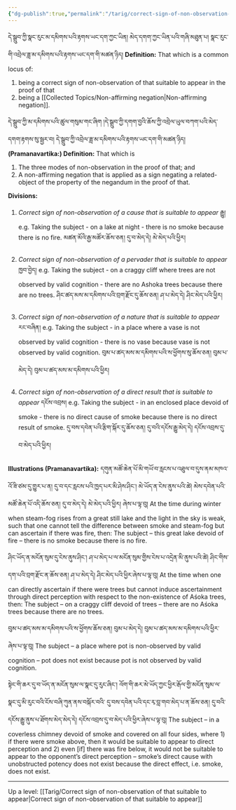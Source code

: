 ```yaml
---
{"dg-publish":true,"permalink":"/tarig/correct-sign-of-non-observation-of-the-related-object-that-is-suitable-to-appear/"}
---
```


དེ་སྒྲུབ་ཀྱི་སྣང་རུང་མ་དམིགས་པའི་རྟགས་ཡང་དག་ཀྱང་ཡིན། མེད་དགག་ཀྱང་ཡིན་པའི་གཞི་མཐུན་པ། 
སྣང་རུང་གི་འབྲེལ་ཟླ་མ་དམིགས་པའི་རྟགས་ཡང་དག་གི་མཚན་ཉིད།
**Definition:**
That which is a common locus of:
1. being a correct sign of non-observation of that suitable to appear in the proof of that
2. being a [[Collected Topics/Non-affirming negation\|Non-affirming negation]].

དེ་སྒྲུབ་ཀྱི་མ་དམིགས་པའི་ཚུལ་གསུམ་གང་ཞིག །དེ་སྒྲུབ་ཀྱི་དགག་བྱའི་ཆོས་ཀྱི་འབྲེལ་ཡུལ་བཀག་པའི་མེད་དགག་རྟགས་སུ་སྦྱར་བ། 
དེ་སྒྲུབ་ཀྱི་འབྲེལ་ཟླ་མ་དམིགས་པའི་རྟགས་ཡང་དག་གི་མཚན་ཉིད།
**(Pramanavartika:) Definition:** That which is
1. The three modes of non-observation in the proof of that; and
2. A non-affirming negation that is applied as a sign negating a related-object of the property of the negandum in the proof of that.

**Divisions:**
1. *Correct sign of non-observation of a cause that is suitable to appear* རྒྱུ།
   e.g. Taking the subject - on a lake at night - there is no smoke because there is no fire.
   མཚན་མོའི་རྒྱ་མཚོར་ཆོས་ཅན། དུ་བ་མེད་དེ། མེ་མེད་པའི་ཕྱིར། <br><br>
2. *Correct sign of non-observation of a pervader that is suitable to appear* ཁྱབ་བྱེད།
   e.g. Taking the subject - on a craggy cliff where trees are not observed by valid cognition - there are no Ashoka trees because there are no trees. ཤིང་ཚད་མས་མ་དམིགས་པའི་བྲག་རྫོང་དུ་ཆོས་ཅན། ཤ་པ་མེད་དེ། ཤིང་མེད་པའི་ཕྱིར།<br><br>
3. *Correct sign of non-observation of a nature that is suitable to appear* རང་བཞིན།
   e.g. Taking the subject - in a place where a vase is not observed by valid cognition - there is no vase because vase is not observed by valid cognition.
   བུམ་པ་ཚད་མས་མ་དམིགས་པའི་ས་ཕྱོགས་སུ་ཆོས་ཅན། བུམ་པ་མེད་དེ། བུམ་པ་ཚད་མས་མ་དམིགས་པའི་ཕྱིར།<br><br>
4. *Correct sign of non-observation of a direct result that is suitable to appear* དངོས་འབྲས།
   e.g. Taking the subject - in an enclosed place devoid of smoke - there is no direct cause of smoke because there is no direct result of smoke. དུ་བས་དབེན་པའི་རྩིག་སྐོར་དུ་ཆོས་ཅན། དུ་བའི་དངོས་རྒྱུ་མེད་དེ། དངོས་འབྲས་དུ་བ་མེད་པའི་ཕྱིར།
   

**Illustrations (Pramanavartika):**
དགུན་མཚོ་ཆེན་པོ་མི་གཡོ་བ་རླངས་པ་འཐུལ་བ་དུས་ནམ་མཁའ་འོ་ཟི་ཙམ་དུ་གྱུར་པ་ན། དུ་བ་དང་རླངས་པའི་ཁྱད་པར་མི་ཤེས་ཤིང་། 
མེ་ཡོད་ན་ངེས་ནུས་པའི་ཚེ། མེས་དབེན་པའི་མཚོ་ཆེན་པོ་འདི་ཆོས་ཅན། དུ་བ་མེད་དེ། མེ་མེད་པའི་ཕྱིར། ཞེས་པ་ལྟ་བུ། 
At the time during winter when steam-fog rises from a great still lake and the light in the sky is weak, such that one cannot tell the difference between smoke and steam-fog but can ascertain if there was fire, then: 
The subject – this great lake devoid of fire – there is no smoke because there is no fire.

ཤིང་ཡོད་ན་མངོན་སུམ་དུ་ངེས་ནུས་ཤིང་། ཤ་པ་མེད་པ་ལ་མངོན་སུམ་གྱིས་ངེས་པ་འདྲེན་མི་ནུས་པའི་ཚེ། 
ཤིང་གིས་དག་པའི་བྲག་རྫོང་ན་ཆོས་ཅན། ཤ་པ་མེད་དེ། ཤིང་མེད་པའི་ཕྱིར་ཞེས་པ་ལྟ་བུ། 
At the time when one can directly ascertain if there were trees but cannot induce ascertainment through direct perception with respect to the non-existence of Aśoka trees, then: 
The subject – on a craggy cliff devoid of trees – there are no Aśoka trees because there are no trees.

བུམ་པ་ཚད་མས་མ་དམིགས་པའི་ས་ཕྱོགས་ཆོས་ཅན། བུམ་པ་མེད་དེ། བུམ་པ་ཚད་མས་མ་དམིགས་པའི་ཕྱིར་ཞེས་པ་ལྟ་བུ།
The subject – a place where pot is non-observed by valid cognition – pot does not exist because pot is not observed by valid cognition.

སྟེང་གི་ཆར་དུ་བ་ཡོད་ན་མངོན་སུམ་ལ་སྣང་དུ་རུང་ཞིང་། འོག་གི་ཆར་མེ་ཡོད་ཀྱང་ཕྱིར་རྒོལ་གྱི་མངོན་སུམ་ལ་སྣང་དུ་མི་རུང་བའི་ངོས་བཞི་ཀུན་ནས་བསྐོར་བའི་
དུ་བས་དབེན་པའི་དང་རྭ་བླ་གབ་མེད་པ་ན་ཆོས་ཅན། དུ་བའི་དངོས་རྒྱུ་ནུས་པ་ཐོགས་མེད་མེད་དེ། དངོས་འབྲས་དུ་བ་མེད་པའི་ཕྱིར་ཞེས་པ་ལྟ་བུ།
The subject – in a coverless chimney devoid of smoke and covered on all four sides, where 1) if there were smoke above, then it would be suitable to appear to direct perception and 2) even [if] there was fire below, it would not be suitable to appear to the opponent’s direct perception – smoke’s direct cause with unobstructed potency does not exist because the direct effect, i.e. smoke, does not exist.

---
Up a level: [[Tarig/Correct sign of non-observation of that suitable to appear\|Correct sign of non-observation of that suitable to appear]]